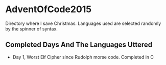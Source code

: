 # AdventOfCode2015
Directory where I save Christmas. Languages used are selected randomly by the spinner of syntax.

## Completed Days And The Languages Uttered 

  - Day 1, Worst Elf Cipher since Rudolph morse code. Completed in C 
